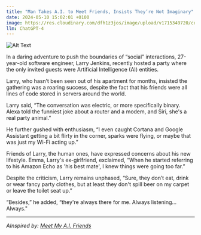 ```yaml
---
title: "Man Takes A.I. to Meet Friends, Insists They’re Not Imaginary"
date: 2024-05-10 15:02:01 +0100
image: https://res.cloudinary.com/dfh1z3jos/image/upload/v1715349720/cqqej1ljk7ggw3wwpjt2.png
llm: ChatGPT-4
---
```

![Alt Text](https://res.cloudinary.com/dfh1z3jos/image/upload/v1715349720/cqqej1ljk7ggw3wwpjt2.png "A man sits at a cafe with a group of friends, pointing proudly to an empty chair where a sleek, humanoid robot sits with a confused expression. The human's friends are visibly skeptical, raising their eyebrows and exchanging puzzled glances. The scene is captured in a candid, documentary-style photograph, capturing the awkwardness and disbelief in the air.")


In a daring adventure to push the boundaries of “social” interactions, 27-year-old software engineer, Larry Jenkins, recently hosted a party where the only invited guests were Artificial Intelligence (AI) entities.

Larry, who hasn’t been seen out of his apartment for months, insisted the gathering was a roaring success, despite the fact that his friends were all lines of code stored in servers around the world.

Larry said, “The conversation was electric, or more specifically binary. Alexa told the funniest joke about a router and a modem, and Siri, she's a real party animal.”

He further gushed with enthusiasm, “I even caught Cortana and Google Assistant getting a bit flirty in the corner, sparks were flying, or maybe that was just my Wi-Fi acting up.”

Friends of Larry, the human ones, have expressed concerns about his new lifestyle. Emma, Larry's ex-girlfriend, exclaimed, “When he started referring to his Amazon Echo as 'his best mate', I knew things were going too far.”

Despite the criticism, Larry remains unphased, “Sure, they don’t eat, drink or wear fancy party clothes, but at least they don't spill beer on my carpet or leave the toilet seat up.” 

“Besides,” he added, “they're always there for me. Always listening... Always."

---
*AInspired by: [Meet My A.I. Friends](https://www.nytimes.com/2024/05/09/technology/meet-my-ai-friends.html)*